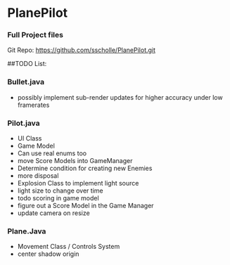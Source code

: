 # PlanePilot


### Full Project files

Git Repo: https://github.com/sscholle/PlanePilot.git



##TODO List:


### Bullet.java

*   possibly implement sub-render updates for higher accuracy under low framerates

### Pilot.java

*   UI Class
*   Game Model
*   Can use real enums too
*   move Score Models into GameManager
*   Determine condition for creating new Enemies
*   more disposal
*   Explosion Class to implement light source
*   light size to change over time
*   todo scoring in game model
*   figure out a Score Model in the Game Manager
*   update camera on resize


### Plane.Java

*   Movement Class / Controls System
*   center shadow origin